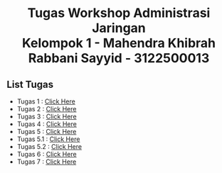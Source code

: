 <h1 style="text-align:center;">Tugas Workshop Administrasi Jaringan <br>Kelompok 1 - Mahendra Khibrah Rabbani Sayyid - 3122500013</h1>

## List Tugas

- Tugas 1 : [Click Here](https://github.com/MahendraKhibrah/sysAdmin/blob/master/task_1/report.md)
- Tugas 2 : [Click Here](https://github.com/MahendraKhibrah/sysAdmin/blob/master/task_2/report.md)
- Tugas 3 : [Click Here](https://github.com/MahendraKhibrah/sysAdmin/blob/master/task_3/Tugas3.md)
- Tugas 4 : [Click Here](https://github.com/MahendraKhibrah/sysAdmin/blob/master/task_4/report.md)
- Tugas 5 : [Click Here](https://github.com/MahendraKhibrah/sysAdmin/blob/master/task_5/report.md)
- Tugas 5.1 : [Click Here](https://github.com/MahendraKhibrah/sysAdmin/blob/master/task_5_1/report.md)
- Tugas 5.2 : [Click Here](https://github.com/MahendraKhibrah/sysAdmin/blob/master/task_5_2/report.md)
- Tugas 6 : [Click Here](https://github.com/MahendraKhibrah/sysAdmin/blob/master/task_6/report.md)
- Tugas 7 : [Click Here](https://github.com/MahendraKhibrah/sysAdmin/blob/master/task_7/report.md)
